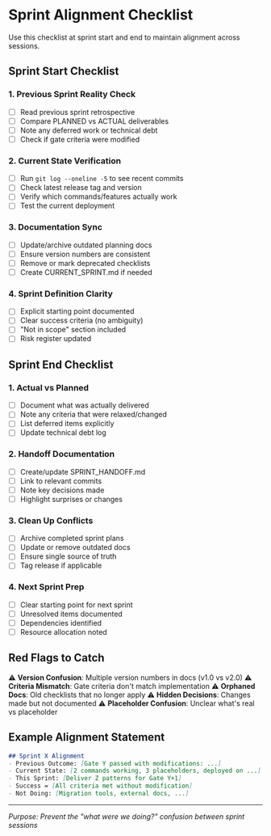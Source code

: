 # Sprint Alignment Checklist

Use this checklist at sprint start and end to maintain alignment across sessions.

## Sprint Start Checklist

### 1. Previous Sprint Reality Check
- [ ] Read previous sprint retrospective
- [ ] Compare PLANNED vs ACTUAL deliverables
- [ ] Note any deferred work or technical debt
- [ ] Check if gate criteria were modified

### 2. Current State Verification
- [ ] Run `git log --oneline -5` to see recent commits
- [ ] Check latest release tag and version
- [ ] Verify which commands/features actually work
- [ ] Test the current deployment

### 3. Documentation Sync
- [ ] Update/archive outdated planning docs
- [ ] Ensure version numbers are consistent
- [ ] Remove or mark deprecated checklists
- [ ] Create CURRENT_SPRINT.md if needed

### 4. Sprint Definition Clarity
- [ ] Explicit starting point documented
- [ ] Clear success criteria (no ambiguity)
- [ ] "Not in scope" section included
- [ ] Risk register updated

## Sprint End Checklist

### 1. Actual vs Planned
- [ ] Document what was actually delivered
- [ ] Note any criteria that were relaxed/changed
- [ ] List deferred items explicitly
- [ ] Update technical debt log

### 2. Handoff Documentation
- [ ] Create/update SPRINT_HANDOFF.md
- [ ] Link to relevant commits
- [ ] Note key decisions made
- [ ] Highlight surprises or changes

### 3. Clean Up Conflicts
- [ ] Archive completed sprint plans
- [ ] Update or remove outdated docs
- [ ] Ensure single source of truth
- [ ] Tag release if applicable

### 4. Next Sprint Prep
- [ ] Clear starting point for next sprint
- [ ] Unresolved items documented
- [ ] Dependencies identified
- [ ] Resource allocation noted

## Red Flags to Catch

⚠️ **Version Confusion**: Multiple version numbers in docs (v1.0 vs v2.0)
⚠️ **Criteria Mismatch**: Gate criteria don't match implementation
⚠️ **Orphaned Docs**: Old checklists that no longer apply
⚠️ **Hidden Decisions**: Changes made but not documented
⚠️ **Placeholder Confusion**: Unclear what's real vs placeholder

## Example Alignment Statement

```markdown
## Sprint X Alignment
- Previous Outcome: [Gate Y passed with modifications: ...]
- Current State: [2 commands working, 3 placeholders, deployed on ...]
- This Sprint: [Deliver Z patterns for Gate Y+1]
- Success = [All criteria met without modification]
- Not Doing: [Migration tools, external docs, ...]
```

---

*Purpose: Prevent the "what were we doing?" confusion between sprint sessions*